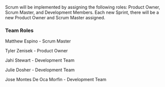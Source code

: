 Scrum will be implemented by assigning the following roles: Product Owner, Scrum Master, and Development Members. Each new Sprint, there will be a new Product Owner and Scrum Master assigned. 

### Team Roles

Matthew Espino - Scrum Master

Tyler Zenisek - Product Owner

Jahi Stewart - Development Team

Julie Dosher - Development Team

Jose Montes De Oca Morfin - Development Team
